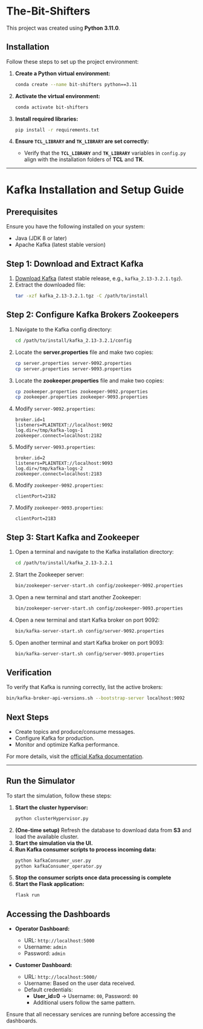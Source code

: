 # **The-Bit-Shifters**  
This project was created using **Python 3.11.0**.

## **Installation**  
Follow these steps to set up the project environment:  

1. **Create a Python virtual environment:**  
   ```sh
   conda create --name bit-shifters python==3.11
   ```

2. **Activate the virtual environment:**  
   ```sh
   conda activate bit-shifters
   ```
3. **Install required libraries:**  
   ```sh
   pip install -r requirements.txt
   ```
4. **Ensure `TCL_LIBRARY` and `TK_LIBRARY` are set correctly:**  
   - Verify that the **`TCL_LIBRARY`** and **`TK_LIBRARY`** variables in `config.py` align with the installation folders of **TCL** and **TK**.

---

# **Kafka Installation and Setup Guide**

## **Prerequisites**
Ensure you have the following installed on your system:
- Java (JDK 8 or later)
- Apache Kafka (latest stable version)

## **Step 1: Download and Extract Kafka**
1. [Download Kafka](https://kafka.apache.org/downloads) (latest stable release, e.g., `kafka_2.13-3.2.1.tgz`).
2. Extract the downloaded file:
    ```bash
    tar -xzf kafka_2.13-3.2.1.tgz -C /path/to/install
    ```

## **Step 2: Configure Kafka Brokers Zookeepers**
1. Navigate to the Kafka config directory:
    ```bash
    cd /path/to/install/kafka_2.13-3.2.1/config
    ```
2. Locate the **server.properties** file and make two copies:
    ```bash
    cp server.properties server-9092.properties
    cp server.properties server-9093.properties
    ```
3. Locate the **zookeeper.properties** file and make two copies:
    ```bash
    cp zookeeper.properties zookeeper-9092.properties
    cp zookeeper.properties zookeeper-9093.properties
    ```
4. Modify `server-9092.properties`:
    ```properties
    broker.id=1
    listeners=PLAINTEXT://localhost:9092
    log.dir=/tmp/kafka-logs-1
    zookeeper.connect=localhost:2182
    ```
5. Modify `server-9093.properties`:
    ```properties
    broker.id=2
    listeners=PLAINTEXT://localhost:9093
    log.dir=/tmp/kafka-logs-2
    zookeeper.connect=localhost:2183
    ```

6. Modify `zookeeper-9092.properties`:
    ```properties
    clientPort=2182
    ```
7. Modify `zookeeper-9093.properties`:
    ```properties
    clientPort=2183
    ```

## **Step 3: Start Kafka and Zookeeper**
1. Open a terminal and navigate to the Kafka installation directory:
    ```bash
    cd /path/to/install/kafka_2.13-3.2.1
    ```
2. Start the Zookeeper server:
    ```bash
    bin/zookeeper-server-start.sh config/zookeeper-9092.properties
    ```
3. Open a new terminal and start another Zookeeper:
    ```bash
    bin/zookeeper-server-start.sh config/zookeeper-9093.properties
    ```
4. Open a new terminal and start Kafka broker on port 9092:
    ```bash
    bin/kafka-server-start.sh config/server-9092.properties
    ```
5. Open another terminal and start Kafka broker on port 9093:
    ```bash
    bin/kafka-server-start.sh config/server-9093.properties
    ```

## **Verification**
To verify that Kafka is running correctly, list the active brokers:
```bash
bin/kafka-broker-api-versions.sh --bootstrap-server localhost:9092
```

## **Next Steps**
- Create topics and produce/consume messages.
- Configure Kafka for production.
- Monitor and optimize Kafka performance.

For more details, visit the [official Kafka documentation](https://kafka.apache.org/documentation/).

---

## **Run the Simulator**  
To start the simulation, follow these steps:

1. **Start the cluster hypervisor:**  
   ```sh
   python clusterHypervisor.py
   ```
2. **(One-time setup)** Refresh the database to download data from **S3** and load the available cluster.
3. **Start the simulation via the UI.**
4. **Run Kafka consumer scripts to process incoming data:**
   ```sh
   python kafkaConsumer_user.py
   python kafkaConsumer_operator.py
   ```
5. **Stop the consumer scripts once data processing is complete**
6. **Start the Flask application:**
   ```sh
   flask run
   ```

## **Accessing the Dashboards**
- **Operator Dashboard:**
  - URL: `http://localhost:5000`
  - Username: `admin`
  - Password: `admin`

- **Customer Dashboard:**
  - URL: `http://localhost:5000/`
  - Username: Based on the user data received.
  - Default credentials: 
    - **User_id=0** → Username: `00`, Password: `00`
    - Additional users follow the same pattern.

Ensure that all necessary services are running before accessing the dashboards.

